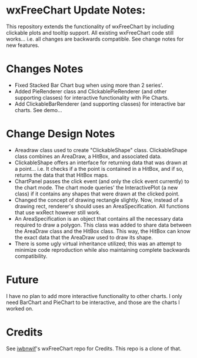
 wxFreeChart Update Notes:
 ======================================
This repository extends the functionality of wxFreeChart by including clickable plots and tooltip support. 
 All existing wxFreeChart code still works... i.e. all changes are backwards compatible. See change notes for new features.  


 Changes Notes
 ===============
- Fixed Stacked Bar Chart bug when using more than 2 series'.  
- Added PieRenderer class and ClickablePieRenderer (and other supporting classes) for interactive functionality with Pie Charts.  
- Add ClickableBarRenderer (and supporting classes) for interactive bar charts. See demo...  

 Change Design Notes
 ======
- Areadraw class used to create "ClickableShape" class. ClickableShape class combines an AreaDraw, a HitBox, and associated data.  
- ClickableShape offers an interface for returning data that was drawn at a point... i.e. It checks if a the point is contained in a HitBox, and if so, returns the data that that HitBox maps.  
- ChartPanel passes the click event (and only the click event currently) to the chart mode. The chart mode queries' the InteractivePlot (a new class) if it contains any shapes that were drawn at the clicked point.  
- Changed the concept of drawing rectangle slightly. Now, instead of a drawing rect, renderer's should uses an AreaSpecification. All functions that use wxRect however still work.  
- An AreaSpecification is an object that contains all the necessary data required to draw a polygon. This class was added to share data between the AreaDraw class and the HitBox class. This way, the HitBox can know the exact data that the AreaDraw used to draw its shape.  
- There is some ugly virtual inheritance utilized; this was an attempt to minimize code reproduction while also maintaining complete backwards compatibility.  

 Future
 ======
I have no plan to add more interactive functionality to other charts. I only need BarChart and PieChart to be interactive, and those are the charts I worked on.  

 Credits
 =======
 See [iwbnwif](https://github.com/iwbnwif/wxFreeChart)'s wxFreeChart repo for Credits. This repo is a clone of that.